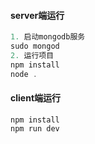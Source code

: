 #### server端运行

```js
1. 启动mongodb服务
sudo mongod
2. 运行项目
npm install
node .
```

#### client端运行

```
npm install
npm run dev
```

